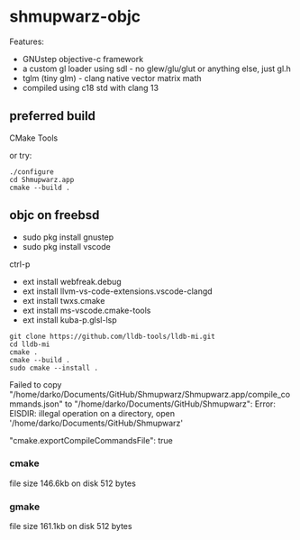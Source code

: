 # shmupwarz-objc


Features:

* GNUstep objective-c framework
* a custom gl loader using sdl - no glew/glu/glut or anything else, just gl.h
* tglm (tiny glm) - clang native vector matrix math
* compiled using c18 std with clang 13

## preferred build
CMake Tools

or try:
```
./configure
cd Shmupwarz.app
cmake --build .
```

## objc on freebsd

* sudo pkg install gnustep
* sudo pkg install vscode

ctrl-p
* ext install webfreak.debug
* ext install llvm-vs-code-extensions.vscode-clangd
* ext install twxs.cmake
* ext install ms-vscode.cmake-tools
* ext install kuba-p.glsl-lsp

```
git clone https://github.com/lldb-tools/lldb-mi.git
cd lldb-mi
cmake .
cmake --build .
sudo cmake --install .
```

Failed to copy "/home/darko/Documents/GitHub/Shmupwarz/Shmupwarz.app/compile_commands.json" to "/home/darko/Documents/GitHub/Shmupwarz": Error: EISDIR: illegal operation on a directory, open '/home/darko/Documents/GitHub/Shmupwarz'

"cmake.exportCompileCommandsFile": true

### cmake
file size 146.6kb
on disk 512 bytes

### gmake
file size 161.1kb
on disk 512 bytes